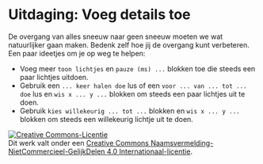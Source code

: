 # Uitdaging: Voeg details toe

De overgang van alles sneeuw naar geen sneeuw moeten we wat natuurlijker gaan maken. Bedenk zelf hoe jij de overgang kunt verbeteren. Een paar ideetjes om je op weg te helpen:
- Voeg meer `toon lichtjes` en `pauze (ms) ...` blokken toe die steeds een paar lichtjes uitdoen.
- Gebruik een `... keer halen doe` lus of een `voor ... van ... tot ... doe` lus en `wis x ... y ...` blokken om steeds een paar lichtjes uit te doen.
- Gebruik `kies willekeurig ... tot ...` blokken en `wis x ... y ...` blokken om steeds een willekeurig lichtje uit te doen.

<a rel="license" href="http://creativecommons.org/licenses/by-nc-sa/4.0/"><img alt="Creative Commons-Licentie" style="border-width:0" src="https://i.creativecommons.org/l/by-nc-sa/4.0/88x31.png" /></a><br />Dit werk valt onder een <a rel="license" href="http://creativecommons.org/licenses/by-nc-sa/4.0/deed.nl">Creative Commons Naamsvermelding-NietCommercieel-GelijkDelen 4.0 Internationaal-licentie</a>.
